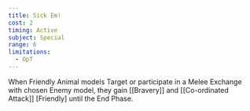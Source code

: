 ```yaml
---
title: Sick Em!
cost: 2
timing: Active
subject: Special
range: 6
limitations:
  - OpT
---
```

When Friendly Animal models Target or participate in a Melee Exchange with chosen Enemy model, they gain [[Bravery]] and [[Co-ordinated Attack]] [Friendly] until the End Phase.